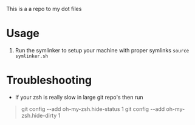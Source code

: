 This is a a repo to my dot files

# Usage
1. Run the symlinker to setup your machine with proper symlinks `source symlinker.sh`

# Troubleshooting
* If your zsh is really slow in large git repo's then run
> git config --add oh-my-zsh.hide-status 1
> git config --add oh-my-zsh.hide-dirty 1
